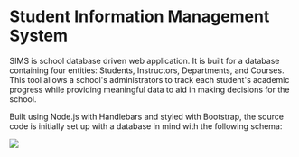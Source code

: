 # Student Information Management System

SIMS is school database driven web application. It is built for a database containing four entities: Students, Instructors, Departments, and Courses. This tool allows a school's administrators to track each student's academic progress while providing meaningful data to aid in making decisions for the school.

Built using Node.js with Handlebars and styled with Bootstrap, the source code is initially set up with a database in mind with the following schema:

<image src=https://i.imgur.com/po3Inh4.png>